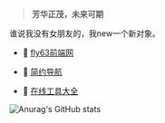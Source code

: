 > **芳华正茂，未来可期**

谁说我没有女朋友的，我new一个新对象。

- 🍓 [fly63前端网](https://www.fly63.com)
  
- 🍓 [简约导航](http://hao.fly63.com) 
  
- 🍉 [在线工具大全](https://github.com/mydearcc/tools)
  
![Anurag's GitHub stats](https://github-readme-stats.vercel.app/api?username=mydearcc&show_icons=true&theme=radical)
